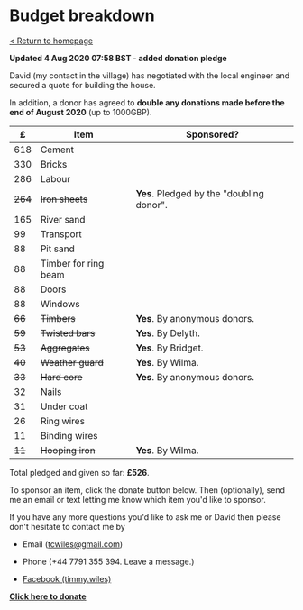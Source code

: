 # Budget breakdown

[ < Return to homepage](README.md) 

**Updated 4 Aug 2020 07:58 BST - added donation pledge**

David (my contact in the village) has negotiated
with the local engineer and secured a quote
for building the house. 

In addition, a donor has agreed to **double 
any donations made before the end of August 2020**
(up to 1000GBP).

£	|Item		|Sponsored? 
--------|---------------|--------
618	|Cement		|
330	|Bricks		|
286	|Labour		|
~~264~~	|~~Iron sheets~~|**Yes**. Pledged by the "doubling donor". 
165	|River sand	| 
99	|Transport	|
88	|Pit sand	|
88	|Timber for ring beam|	
88	|Doors	|
88	|Windows	|
~~66~~	|~~Timbers~~ | **Yes**. By anonymous donors. 	
~~59~~	|~~Twisted bars~~|**Yes**. By Delyth. 
~~53~~	|~~Aggregates~~	|**Yes**.  By Bridget.
~~40~~	|~~Weather guard~~	|**Yes**.  By Wilma. 
~~33~~	|~~Hard core~~|**Yes**. By anonymous donors. 	
32	|Nails	|
31	|Under coat	|
26	|Ring wires	
11	|Binding wires	
~~11~~	|~~Hooping iron~~	|**Yes**.  By Wilma. 

Total pledged and given so far: **£526**.

To sponsor an item, click the donate button below. 
Then (optionally), send me an email or text letting
me know which item you'd like to sponsor. 

If you have any more questions you'd like to ask
me or David then please don't hesitate to contact
me by

* Email (tcwiles@gmail.com) 

* Phone (+44 7791 355 394. Leave a message.)

* [Facebook (timmy.wiles)](https://www.facebook.com/timmy.wiles)

<a href="https://www.gofundme.com/f/a-house-for-arthur-before-the-rains-come?utm_source=customer&utm_medium=copy_link&utm_campaign=p_cf+share-flow-1"><strong>Click here to donate </strong>

<div class="gfm-embed" data-url="https://www.gofundme.com/f/a-house-for-arthur-before-the-rains-come/widget/medium"></div>

<script defer src="https://www.gofundme.com/static/js/embed.js"></script>
